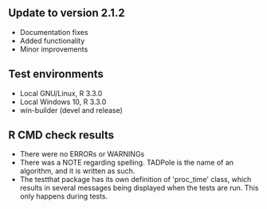 ## Update to version 2.1.2
* Documentation fixes
* Added functionality
* Minor improvements

## Test environments
* Local GNU/Linux, R 3.3.0
* Local Windows 10, R 3.3.0
* win-builder (devel and release)

## R CMD check results
* There were no ERRORs or WARNINGs
* There was a NOTE regarding spelling. TADPole is the name of an algorithm, and it is written as such.
* The testthat package has its own definition of 'proc_time' class, which results in several messages being displayed when the tests are run. This only happens during tests.
